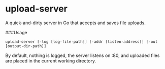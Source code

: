 upload-server
=============

A quick-and-dirty server in Go that accepts and saves file uploads.

###Usage

`upload-server [-log [log-file-path]] [-addr [listen-address]] [-out [output-dir-path]]`

By default, nothing is logged, the server listens on :80, and uploaded files are placed in the current working directory.
